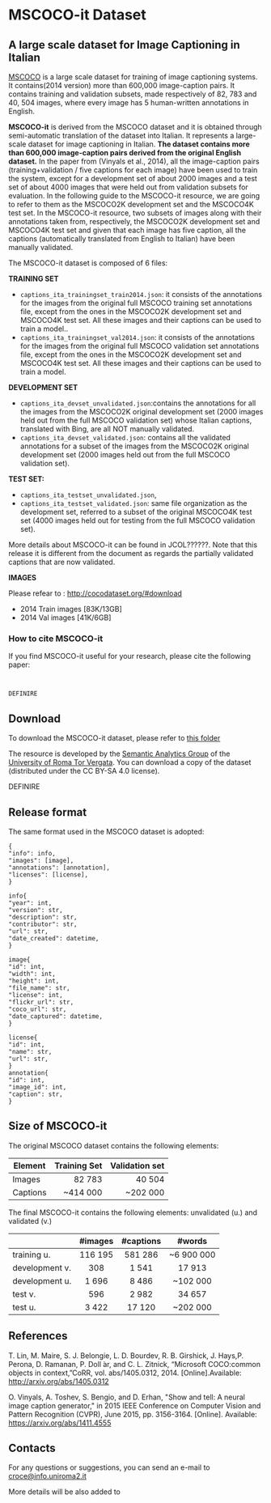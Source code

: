 # MSCOCO-it Dataset
## A large scale dataset for Image Captioning in Italian

[MSCOCO](http://cocodataset.org) is a large scale dataset for training of image captioning systems.
It contains(2014 version) more than 600,000 image-caption pairs. It contains training and validation subsets, made respectively of 82, 783 and 40, 504 images, where
every image has 5 human-written annotations in English.

**MSCOCO-it** is derived from the MSCOCO dataset and it is obtained through semi-automatic translation of the dataset 
into Italian. It represents a large-scale dataset for image captioning in Italian. 
**The dataset contains more than 600,000 image-caption pairs derived from the original English dataset.** 
In the paper from (Vinyals et al., 2014), all the image-caption pairs (training+validation / five captions for each image) have been used to train the system, except for a development set of about 2000 images and a test set of about 4000 images that were held out from validation subsets for evaluation. In the following guide to the MSCOCO-it resource, we are going to refer to them as the MSCOCO2K development set and the MSCOCO4K test set.
In the MSCOCO-it resource, two subsets of images along with their annotations taken from, respectively, the MSCOCO2K development set and MSCOCO4K test set and
given that each image has five caption, all the captions (automatically translated from English to Italian) have been manually validated.


The MSCOCO-it dataset is composed of 6 files:

**TRAINING SET**
* `captions_ita_trainingset_train2014.json`: it consists of the annotations for the images
from the original full MSCOCO training set annotations file, except from the ones in the MSCOCO2K
development set and MSCOCO4K test set. All these images and their captions can be used to train a
model.. 
* `captions_ita_trainingset_val2014.json`: it consists of the annotations for the images from
the original full MSCOCO validation set annotations file, except from the ones in the MSCOCO2K
development set and MSCOCO4K test set. All these images and their captions can be used to train a
model. 

**DEVELOPMENT SET**
* `captions_ita_devset_unvalidated.json`:contains the annotations for all the images from
the MSCOCO2K original development set (2000 images held out from the full MSCOCO validation set)
whose Italian captions, translated with Bing, are all NOT manually validated.
* `captions_ita_devset_validated.json`: contains all the validated annotations for a subset of the images from the MSCOCO2K original development set (2000 images held out from the full
MSCOCO validation set). 

**TEST SET:**
* `captions_ita_testset_unvalidated.json`,
* `captions_ita_testset_validated.json`: same file organization as the
development set, referred to a subset of the original MSCOCO4K test set (4000 images held out for
testing from the full MSCOCO validation set).


More details about MSCOCO-it can be found in JCOL??????. Note that this release it is different from the document as regards the partially validated captions that are now validated.


**IMAGES**

Please refear to : http://cocodataset.org/#download
* 2014 Train images [83K/13GB] 
* 2014 Val images [41K/6GB]
### How to cite MSCOCO-it


If you find MSCOCO-it useful for your research, please cite the following paper:

~~~~


DEFINIRE

~~~~


## Download

To download the MSCOCO-it dataset, please refer to [this folder](https://github.com/crux82/mscoco-it/tree/master/mscoco-it)

The resource is developed by the [Semantic Analytics Group](http://sag.art.uniroma2.it) of
the [University of Roma Tor Vergata](http://web.uniroma2.it/home). 
You can download a copy of the dataset (distributed under the CC BY-SA 4.0 license).

DEFINIRE

## Release format

The same format used in the MSCOCO dataset is adopted:

```
{
"info": info, 
"images": [image], 
"annotations": [annotation],
"licenses": [license],
}

info{
"year": int,
"version": str, 
"description": str, 
"contributor": str,
"url": str,
"date_created": datetime,
}

image{
"id": int,
"width": int,
"height": int,
"file_name": str,
"license": int, 
"flickr_url": str,
"coco_url": str,
"date_captured": datetime,
}

license{
"id": int,
"name": str,
"url": str,
}
annotation{
"id": int, 
"image_id": int,
"caption": str,
}

```


## Size of MSCOCO-it

The original MSCOCO dataset contains the following elements:

| Element | Training Set | Validation set |
| -------------- | --------------: | --------------: |
| Images | 82 783 | 40 504 |
| Captions| ~414 000| ~202 000 |


The final MSCOCO-it contains the following elements:
unvalidated (u.) and validated (v.)

|  | #images	| #captions	| #words | 
| --------- | :---------: | :-----: |:---------:  |
|	training u.	|   116 195 | 581 286 | ~6 900 000 | 
|	development	v.| 308 | 1 541 |17 913 |
|	development	u.| 1 696 | 8 486  |~102 000 |
|	test v. | 596 | 2 982   |34 657 |
|	test u. | 3 422  | 17 120 | ~202 000 |
					


## References
T. Lin, M. Maire, S. J. Belongie, L. D. Bourdev, R. B. Girshick, J. Hays,P. Perona, D. Ramanan, P. Doll ́ar, and C. L. Zitnick, “Microsoft COCO:common  objects  in  context,”CoRR,  vol.  abs/1405.0312,  2014.  [Online].Available:  http://arxiv.org/abs/1405.0312

O. Vinyals, A. Toshev, S. Bengio, and D. Erhan, "Show and tell: A neural image caption generator," in 2015 IEEE Conference on Computer Vision and Pattern Recognition (CVPR), June 2015, pp. 3156-3164. [Online]. Available: https://arxiv.org/abs/1411.4555



## Contacts

For any questions or suggestions, you can send an e-mail to <croce@info.uniroma2.it>

More details will be also added to
